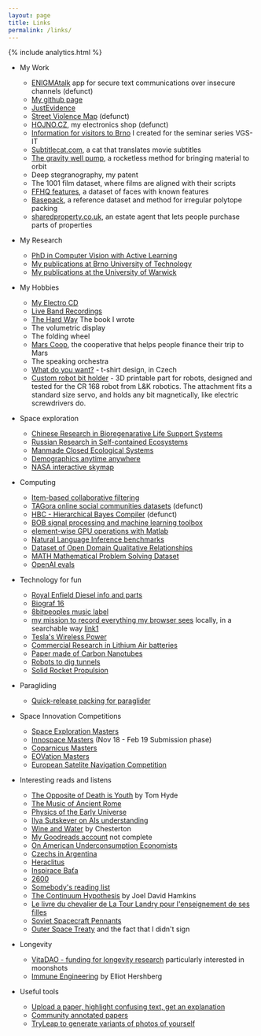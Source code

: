 ```yaml
---
layout: page
title: Links
permalink: /links/
---
```

{% include analytics.html %}
* My Work
  - [ENIGMAtalk](http://enigmatalk.com/) app for secure text communications over insecure channels (defunct)
  - [My github page](https://github.com/mrmartin)
  - [JustEvidence](http://justevidence.org/)
  - [Street Violence Map](http://streetviolence.org/) (defunct)
  - [HOJNO.CZ](http://www.hojno.cz/), my electronics shop (defunct)
  - [Information for visitors to Brno](http://vgs-it.fit.vutbr.cz/about-brno/) I created for the seminar series VGS-IT
  - [Subtitlecat.com](http://subtitlecat.com), a cat that translates movie subtitles
  - [The gravity well pump](https://youtu.be/EFHTnC5J9QA), a rocketless method for bringing material to orbit
  - Deep stegranography, my patent
  - The 1001 film dataset, where films are aligned with their scripts
  - [FFHQ features](https://github.com/DCGM/ffhq-features-dataset), a dataset of faces with known features
  - [Basepack](https://github.com/mrmartin/basepack), a reference dataset and method for irregular polytope packing
  - [sharedproperty.co.uk](https://www.sharedproperty.co.uk), an estate agent that lets people purchase parts of properties

* My Research
  - [PhD in Computer Vision with Active Learning](https://www.fit.vut.cz/study/phd-thesis/754/.en)
  - [My publications at Brno University of Technology](https://www.vut.cz/en/people/martin-kolar-149818/publikace#navigace-vizitka)
  - [My publications at the University of Warwick](http://wrap.warwick.ac.uk/view/author_id/22745.html) 
  
* My Hobbies
  - [My Electro CD](https://nejistotatrolejbusu.bandcamp.com/)
  - [Live Band Recordings](https://soundcloud.com/nejistotatrolejbusu)
  - [The Hard Way](https://www.amazon.com/Hard-Way-Martin-Kol%C3%A1%C5%99/dp/1704225442) The book I wrote
  - The volumetric display
  - The folding wheel
  - [Mars Coop](https://marscoop.com), the cooperative that helps people finance their trip to Mars
  - The speaking orchestra
  - [What do you want?](https://www.spreadshirt.com/shop/design/co+chces+mens+premium+t-shirt-D629dc0dd62b53443db14695b?sellable=5alkJRzeVpCEml5JAL25-812-7&view=1_1147) - t-shirt design, in Czech
  - [Custom robot bit holder](https://www.thingiverse.com/thing:4641274) - 3D printable part for robots, designed and tested for the CR 168 robot from L&K robotics. The attachment fits a standard size servo, and holds any bit magnetically, like electric screwdrivers do.

* Space exploration
  - [Chinese Research in Bioregenarative Life Support Systems](https://www.researchgate.net/profile/Hong_Liu38)
  - [Russian Research in Self-contained Ecosystems](http://www.ibp.ru/science/bios3.php)
  - [Manmade Closed Ecological Systems](https://www.amazon.com/Man-Made-Closed-Ecological-Systems-Institute/dp/0415299985)
  - [Demographics anytime anywhere](https://www.populationpyramid.net)
  - [NASA interactive skymap](https://www.nasa.gov/content/explore-our-universe-skymap)
  
* Computing
  - [Item-based collaborative filtering](http://www.cs.carleton.edu/cs_comps/0607/recommend/recommender/itembased.html)
  - [TAGora online social communities datasets](https://web.archive.org/web/20130116133948/http://www.tagora-project.eu/data) (defunct)
  - [HBC - Hierarchical Bayes Compiler](https://web.archive.org/web/20110315150421/http://www.cs.utah.edu/~hal/HBC/) (defunct)
  - [BOB signal processing and machine learning toolbox](https://www.idiap.ch/software/bob/)
  - [element-wise GPU operations with Matlab](https://www.mathworks.com/help/distcomp/run-element-wise-matlab-code-on-a-gpu.html)
  - [Natural Language Inference benchmarks](https://paperswithcode.com/task/natural-language-inference/latest)
  - [Dataset of Open Domain Qualitative Relationships](https://allenai.org/data/quartz)
  - [MATH Mathematical Problem Solving Dataset](https://github.com/hendrycks/math)
  - [OpenAI evals](https://github.com/openai/evals)
  
* Technology for fun
  - [Royal Enfield Diesel info and parts](http://www.pricepartmotorcycles.co.uk/page_2219102.html)
  - [Biograf 16](http://kino.postreh.com/)
  - [8bitpeoples music label](http://www.8bitpeoples.com/)
  - [my mission to record everything my browser sees](https://softwarerecs.stackexchange.com/questions/83750/how-to-record-browser-content) locally, in a searchable way [link1](https://www.cnet.com/tech/services-and-software/load-cached-pages-when-offline-in-chrome/)
  - [Tesla's Wireless Power](https://teslasciencecenter.org/teslas-wireless-power/)
  - [Commercial Research in Lithium Air batteries](https://polyplus.com/product-pipeline/)
  - [Paper made of Carbon Nanotubes](https://www.msesupplies.com/products/conductive-carbon-paper-200-mm-l-x-200-mm-w-x-0-19-mm-t-for-battery-fuel-cell-and-supercapacitor-research?variant=39365388927034)
  - [Robots to dig tunnels](https://www.hypertunnel.co.uk)
  - [Solid Rocket Propulsion](https://engineering.purdue.edu/AAE/research/propulsion/Info/rockets/solids)

* Paragliding
  - [Quick-release packing for paraglider](https://justacro.com/files/tricks/how2pack_my_d-bag.pdf)

* Space Innovation Competitions
  - [Space Exploration Masters](https://www.space-exploration-masters.com/)
  - [Innospace Masters](https://www.innospace-masters.de/competition/?lang=en) (Nov 18 - Feb 19 Submission phase)
  - [Coparnicus Masters](https://www.copernicus-masters.com/challenges/)
  - [EOVation Masters](http://www.esa-bic.cz/index.php/eovation/)
  - [European Satelite Navigation Competition](https://www.esnc.eu/)

* Interesting reads and listens
  - [The Opposite of Death is Youth](https://tomhyde.substack.com/p/the-opposite-of-death-is-youth) by Tom Hyde
  - [The Music of Ancient Rome](https://maryanntedstoneglover.bandcamp.com/album/the-music-of-ancient-rome)
  - [Physics of the Early Universe](http://web.archive.org/web/20221026094211/abyss.uoregon.edu/~js/cosmo/lectures/lec20.html)
  - [Ilya Sutskever on AIs understanding](https://podcast.clearerthinking.org/episode/128/chatgpt-co-creator-ilya-sutskever-what-if-anything-do-ais-understand/)
  - [Wine and Water](https://en.wikisource.org/wiki/Wine_and_Water_(Chesterton)) by Chesterton
  - [My Goodreads account](https://www.goodreads.com/review/list/94757554) not complete
  - [On American Underconsumption Economists](https://www.hetwebsite.net/het/profiles/foster.htm)
  - [Czechs in Argentina](https://cs.wikipedia.org/wiki/Češi_v_Argentině)
  - [Heraclitus](https://www.philosophy.gr/presocratics/heraclitus.htm)
  - [Inspirace Baťa](https://www.inspiracebata.cz)
  - [2600](https://2600.com)
  - [Somebody's reading list](https://www.goodreads.com/list/show/165499.Neoreactionary_Reading_List)
  - [The Continuum Hypothesis](https://joeldavidhamkins.substack.com/p/the-continuum-hypothesis) by Joel David Hamkins
  - [Le livre du chevalier de La Tour Landry pour l'enseignement de ses filles](https://www.gutenberg.org/ebooks/68885)
  - [Soviet Spacecraft Pennants](http://mentallandscape.com/V_Pennants.htm)
  - [Outer Space Treaty](https://en.wikipedia.org/wiki/Outer_Space_Treaty) and the fact that I didn't sign

* Longevity
  - [VitaDAO - funding for longevity research](https://www.vitadao.com) particularly interested in moonshots
  - [Immune Engineering](https://centuryofbio.substack.com/p/immune-engineering) by Elliot Hershberg

* Useful tools
  - [Upload a paper, highlight confusing text, get an explanation](https://www.explainpaper.com)
  - [Community annotated papers](https://web.hypothes.is)
  - [TryLeap to generate variants of photos of yourself](https://colab.research.google.com/drive/1v45UprB-fzSeWk4wTnYJEx4dEeW2DnYw)
